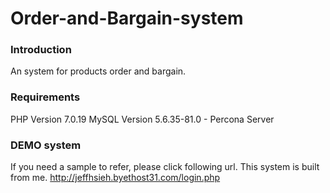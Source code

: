 # Order-and-Bargain-system

### Introduction
An system for products order and bargain.

### Requirements

PHP Version 7.0.19
MySQL Version 5.6.35-81.0 - Percona Server 

### DEMO system

If you need a sample to refer, please click following url. This system is built from me.
http://jeffhsieh.byethost31.com/login.php
